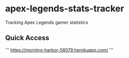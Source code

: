 # apex-legends-stats-tracker
Tracking Apex Legends gamer statistics 


## Quick Access 
'''
https://morning-harbor-58079.herokuapp.com/
'''
